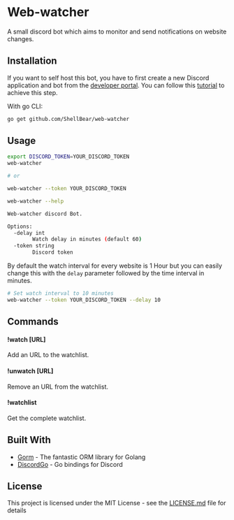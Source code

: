 # Web-watcher

A small discord bot which aims to monitor and send notifications on website changes.

## Installation

If you want to self host this bot, you have to first create a new Discord application and bot from the [developer portal](https://discordapp.com/developers/applications/).
You can follow this [tutorial](https://github.com/reactiflux/discord-irc/wiki/Creating-a-discord-bot-&-getting-a-token) to achieve this step.

With go CLI:
```bash
go get github.com/ShellBear/web-watcher
```

## Usage

```bash
export DISCORD_TOKEN=YOUR_DISCORD_TOKEN
web-watcher

# or

web-watcher --token YOUR_DISCORD_TOKEN
```

```bash
web-watcher --help

Web-watcher discord Bot.

Options:
  -delay int
        Watch delay in minutes (default 60)
  -token string
        Discord token
```

By default the watch interval for every website is 1 Hour but you can easily change this with the `delay` parameter followed by the time interval in minutes.

```bash
# Set watch interval to 10 minutes
web-watcher --token YOUR_DISCORD_TOKEN --delay 10
```

## Commands

#### !watch [URL]

Add an URL to the watchlist.

#### !unwatch [URL]

Remove an URL from the watchlist.

#### !watchlist

Get the complete watchlist.

## Built With

- [Gorm](https://github.com/jinzhu/gorm) - The fantastic ORM library for Golang
- [DiscordGo](https://github.com/bwmarrin/discordgo) - Go bindings for Discord

## License

This project is licensed under the MIT License - see the [LICENSE.md](LICENSE.md) file for details